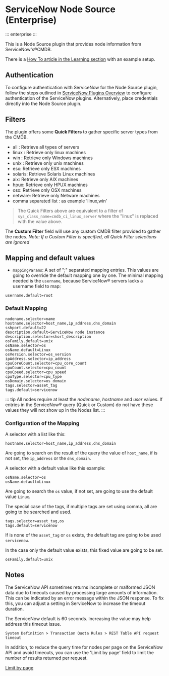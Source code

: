 # ServiceNow Node Source (Enterprise)
::: enterprise
:::

This is a Node Source plugin that provides node information from ServiceNow's&reg;CMDB.

There is a [How To article in the Learning section](/learning/howto/config-sn-nodesource.md) with an example setup.

## Authentication

To configure authentication with ServiceNow for the Node Source plugin, follow the steps outlined in [ServiceNow Plugins Overview](/manual/plugins/servicenow-plugins-overview.html) to configure authentication of the ServiceNow plugins.
Alternatively, place credentials directly into the Node Source plugin.


## Filters

The plugin offers some **Quick Filters** to gather specific server types from the CMDB.

- all : Retrieve all types of servers
- linux : Retrieve only linux machines
- win : Retrieve only Windows machines
- unix : Retrieve only unix machines
- esx: Retrieve only ESX machines
- solaris: Retrieve Solaris Linux machines
- aix: Retrieve only AIX machines
- hpux: Retrieve only HPUX machines
- osx: Retrieve only OSX machines
- netware: Retrieve only Netware machines
- comma separated list : as example 'linux,win'

> The Quick Filters above are equivalent to a filter of `sys_class_name=cmdb_ci_linux_server` where the "linux" is replaced with the value above.

The **Custom Filter** field will use any custom CMDB filter provided to gather the nodes.  _Note: If a Custom Filter is specified, all Quick Filter selections are ignored_

## Mapping and default values

- `mappingParams`: A set of ";" separated mapping entries. This values are going to override the default mapping
  one by one.
  The minimal mapping needed is the `username`, because ServiceNow&reg; servers lacks a username field to map:

```
username.default=root
```

### Default Mapping

```
nodename.selector=name
hostname.selector=host_name,ip_address,dns_domain
sshport.default=22
description.default=ServiceNow node instance
description.selector=short_description
osFamily.default=unix
osName.selector=os
osName.default=Linux
osVersion.selector=os_version
ipAddress.selector=ip_address
cpuCoreCount.selector=cpu_core_count
cpuCount.selector=cpu_count
cpuCpeed.selector=cpu_speed
cpuType.selector=cpu_type
osDomain.selector=os_domain
tags.selector=asset_tag
tags.default=servicenow
```

::: tip
All nodes require at least the _nodename_, _hostname_ and _user_ values.  If entries in the ServiceNow&reg; query (Quick or Custom) do not have these values they will not show up in the Nodes list.
:::

### Configuration of the Mapping

A selector with a list like this:

```
hostname.selector=host_name,ip_address,dns_domain
```

Are going to search on the result of the query the value of `host_name`, if is not set, the `ip_address` or the
`dns_domain`.

A selector with a default value like this example:

```
osName.selector=os
osName.default=Linux
```

Are going to search the `os` value, if not set, are going to use the default value `Linux`.

The special case of the tags, if multiple tags are set using comma, all are going to be searched and used.

```
tags.selector=asset_tag,os
tags.default=servicenow
```

If is none of the `asset_tag` or `os` exists, the default tag are going to be used `servicenow`.

In the case only the default value exists, this fixed value are going to be set.

```
osFamily.default=unix
```

## Notes
The ServiceNow API sometimes returns incomplete or malformed JSON data due to timeouts caused by processing large amounts of information. This can be indicated by an error message within the JSON response. To fix this, you can adjust a setting in ServiceNow to increase the timeout duration.

The ServiceNow default is 60 seconds.  Increasing the value may help address this timeout issue.

```
System Definition > Transaction Quota Rules > REST Table API request timeout
```

In addition, to reduce the query time for nodes per page on the ServiceNow API and avoid timeouts, you can use the 'Limit by page' field to limit the number of results returned per request.

[Limit by page](/assets/img/servicenow-limit-by-page.png)
